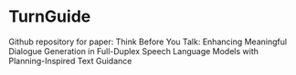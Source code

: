 # TurnGuide
Github repository for paper: Think Before You Talk: Enhancing Meaningful Dialogue Generation in Full-Duplex Speech Language Models with Planning-Inspired Text Guidance
